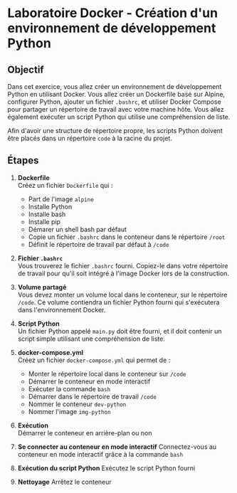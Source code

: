 # Laboratoire Docker - Création d'un environnement de développement Python

## Objectif

Dans cet exercice, vous allez créer un environnement de développement Python en utilisant Docker. 
Vous allez créer un Dockerfile basé sur Alpine, configurer Python, ajouter un fichier `.bashrc`, et utiliser 
Docker Compose pour partager un répertoire de travail avec votre machine hôte. 
Vous allez également exécuter un script Python qui utilise une compréhension de liste.

Afin d'avoir une structure de répertoire propre, les scripts Python doivent être placés dans un répertoire `code` à la racine du projet.

## Étapes

1. **Dockerfile**  
   Créez un fichier `Dockerfile` qui :
   - Part de l'image `alpine`
   - Installe Python
   - Installe bash
   - Installe pip
   - Démarer un shell bash par défaut
   - Copie un fichier `.bashrc` dans le conteneur dans le répertoire `/root`
   - Définit le répertoire de travail par défaut à `/code`

2. **Fichier `.bashrc`**  
   Vous trouverez le fichier `.bashrc` fourni. Copiez-le dans votre répertoire de travail pour qu'il soit intégré à l'image Docker lors de la construction.

3. **Volume partagé**  
   Vous devez monter un volume local dans le conteneur, sur le répertoire `/code`. Ce volume contiendra un fichier Python fourni qui s'exécutera dans l'environnement Docker.

4. **Script Python**  
   Un fichier Python appelé `main.py` doit être fourni, et il doit contenir un script simple utilisant une compréhension de liste.

5. **docker-compose.yml**  
   Créez un fichier `docker-compose.yml` qui permet de :
   - Monter le répertoire local dans le conteneur sur `/code`
   - Démarrer le conteneur en mode interactif
   - Exécuter la commande `bash`
   - Démarrer dans le répertoire de travail `/code`
   - Nommer le conteneur `dev-python`
   - Nommer l'image `img-python`

6. **Exécution**  
   Démarrer le conteneur en arrière-plan ou non

7. **Se connecter au conteneur en mode interactif**
   Connectez-vous au conteneur en mode interactif grâce à la commande `bash`

8. **Exécution du script Python**
    Exécutez le script Python fourni

9. **Nettoyage**
    Arrêtez le conteneur
